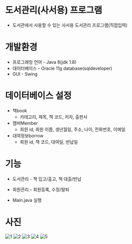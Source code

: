 # 도서관리(사서용) 프로그램
* 도서관에서 사용할 수 있는 사서용 도서관리 프로그램(직접입력)

# 개발환경
* 프로그래밍 언어 - Java 8(jdk 1.8)
* 데이터베이스 - Oracle 11g database(sqldeveloper)
* GUI - Swing

# 데이터베이스 설정 
* 책book
  * 카테고리, 제목, 책 코드, 저자, 출판사
* 멤버Member
  * 회원 id, 회원 이름, 생년월일, 주소, 나이, 전화번호, 이메일
* 대여정보borrow
  * 회원 id, 책 코드, 대여일, 반납일

# 기능
* 도서관리 - 책 입고/출고, 책 대출/반납
* 회원관리 - 회원등록, 수정/탈퇴

* Main.java 실행

# 사진
![1](https://user-images.githubusercontent.com/55347692/112589333-4024b580-8e44-11eb-8be4-b9165df009eb.png)
![2](https://user-images.githubusercontent.com/55347692/112589337-40bd4c00-8e44-11eb-818f-b67e47be7ddc.PNG)
![3](https://user-images.githubusercontent.com/55347692/112589338-4155e280-8e44-11eb-90af-50ee96ce956c.PNG)
![4](https://user-images.githubusercontent.com/55347692/112589339-4155e280-8e44-11eb-8397-a872af7890c0.PNG)
![5](https://user-images.githubusercontent.com/55347692/112589341-41ee7900-8e44-11eb-8417-29653e59e376.PNG)
